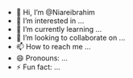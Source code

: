 - 👋 Hi, I’m @Niareibrahim
- 👀 I’m interested in ...
- 🌱 I’m currently learning ...
- 💞️ I’m looking to collaborate on ...
- 📫 How to reach me ...
- 😄 Pronouns: ...
- ⚡ Fun fact: ...

<!---
Niareibrahim/Niareibrahim is a ✨ special ✨ repository because its `README.md` (this file) appears on your GitHub profile.
You can click the Preview link to take a look at your changes.
--->
